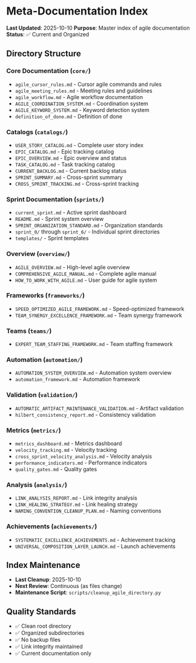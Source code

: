 # Meta-Documentation Index

**Last Updated**: 2025-10-10
**Purpose**: Master index of agile documentation
**Status**: ✅ Current and Organized

## Directory Structure

### Core Documentation (`core/`)
- `agile_cursor_rules.md` - Cursor agile commands and rules
- `agile_meeting_rules.md` - Meeting rules and guidelines
- `agile_workflow.md` - Agile workflow documentation
- `AGILE_COORDINATION_SYSTEM.md` - Coordination system
- `AGILE_KEYWORD_SYSTEM.md` - Keyword detection system
- `definition_of_done.md` - Definition of done

### Catalogs (`catalogs/`)
- `USER_STORY_CATALOG.md` - Complete user story index
- `EPIC_CATALOG.md` - Epic tracking catalog  
- `EPIC_OVERVIEW.md` - Epic overview and status
- `TASK_CATALOG.md` - Task tracking catalog
- `CURRENT_BACKLOG.md` - Current backlog status
- `SPRINT_SUMMARY.md` - Cross-sprint summary
- `CROSS_SPRINT_TRACKING.md` - Cross-sprint tracking

### Sprint Documentation (`sprints/`)
- `current_sprint.md` - Active sprint dashboard
- `README.md` - Sprint system overview
- `SPRINT_ORGANIZATION_STANDARD.md` - Organization standards
- `sprint_0/` through `sprint_6/` - Individual sprint directories
- `templates/` - Sprint templates

### Overview (`overview/`)
- `AGILE_OVERVIEW.md` - High-level agile overview
- `COMPREHENSIVE_AGILE_MANUAL.md` - Complete agile manual
- `HOW_TO_WORK_WITH_AGILE.md` - User guide for agile system

### Frameworks (`frameworks/`)
- `SPEED_OPTIMIZED_AGILE_FRAMEWORK.md` - Speed-optimized framework
- `TEAM_SYNERGY_EXCELLENCE_FRAMEWORK.md` - Team synergy framework

### Teams (`teams/`)
- `EXPERT_TEAM_STAFFING_FRAMEWORK.md` - Team staffing framework

### Automation (`automation/`)
- `AUTOMATION_SYSTEM_OVERVIEW.md` - Automation system overview
- `automation_framework.md` - Automation framework

### Validation (`validation/`)
- `AUTOMATIC_ARTIFACT_MAINTENANCE_VALIDATION.md` - Artifact validation
- `hilbert_consistency_report.md` - Consistency validation

### Metrics (`metrics/`)
- `metrics_dashboard.md` - Metrics dashboard
- `velocity_tracking.md` - Velocity tracking
- `cross_sprint_velocity_analysis.md` - Velocity analysis
- `performance_indicators.md` - Performance indicators
- `quality_gates.md` - Quality gates

### Analysis (`analysis/`)
- `LINK_ANALYSIS_REPORT.md` - Link integrity analysis
- `LINK_HEALING_STRATEGY.md` - Link healing strategy
- `NAMING_CONVENTION_CLEANUP_PLAN.md` - Naming conventions

### Achievements (`achievements/`)
- `SYSTEMATIC_EXCELLENCE_ACHIEVEMENTS.md` - Achievement tracking
- `UNIVERSAL_COMPOSITION_LAYER_LAUNCH.md` - Launch achievements

## Index Maintenance
- **Last Cleanup**: 2025-10-10
- **Next Review**: Continuous (as files change)
- **Maintenance Script**: `scripts/cleanup_agile_directory.py`

## Quality Standards
- ✅ Clean root directory
- ✅ Organized subdirectories
- ✅ No backup files
- ✅ Link integrity maintained
- ✅ Current documentation only
